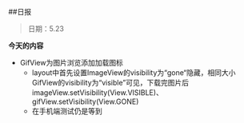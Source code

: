 ##日报
> 日期：5.23

**今天的内容**

* GifView为图片浏览添加加载图标
	* layout中首先设置ImageView的visibility为“gone“隐藏，相同大小GifView的visibility为“visible”可见，下载完图片后imageView.setVisibility(View.VISIBLE)、gifView.setVisibility(View.GONE)
	* 在手机端测试仍是等到